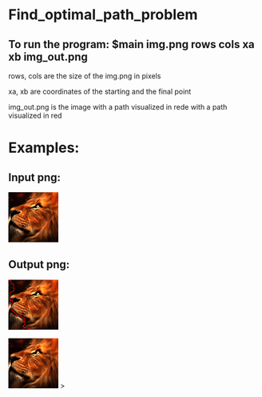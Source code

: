 # Find_optimal_path_problem
## To run the program: $main img.png rows cols xa xb img_out.png

rows, cols are the size of the img.png in pixels

xa, xb are coordinates of the starting and the final point

img_out.png is the image with a path visualized in rede with a path visualized in red


# Examples:
## Input png:
![](https://github.com/artiebears13/Sirius-c-Projects/blob/main/optimal_path/testImage/input.png)


## Output png:
![](https://github.com/artiebears13/Sirius-c-Projects/blob/main/optimal_path/testImage/img_out.png?raw=true)

<picture>
 <img alt=" " src="https://github.com/artiebears13/Sirius-c-Projects/blob/main/optimal_path/testImage/input.png">
</picture>>